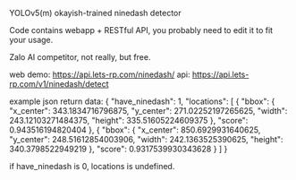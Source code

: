 YOLOv5(m) okayish-trained ninedash detector

Code contains webapp + RESTful API, you probably need to edit it to fit your usage.

Zalo AI competitor, not really, but free.

web demo: https://api.lets-rp.com/ninedash/
api: https://api.lets-rp.com/v1/ninedash/detect

example json return data:
{
    "have_ninedash": 1,
    "locations": [
        {
            "bbox": {
                "x_center": 343.1834716796875,
                "y_center": 271.02252197265625,
                "width": 243.12103271484375,
                "height": 335.51605224609375
            },
            "score": 0.943516194820404
        },
        {
            "bbox": {
                "x_center": 850.6929931640625,
                "y_center": 248.51612854003906,
                "width": 242.1363525390625,
                "height": 340.3798522949219
            },
            "score": 0.9317539930343628
        }
    ]
}

if have_ninedash is 0, locations is undefined.

